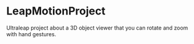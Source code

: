 # LeapMotionProject
 Ultraleap project about a 3D object viewer that you can rotate and zoom with hand gestures.
